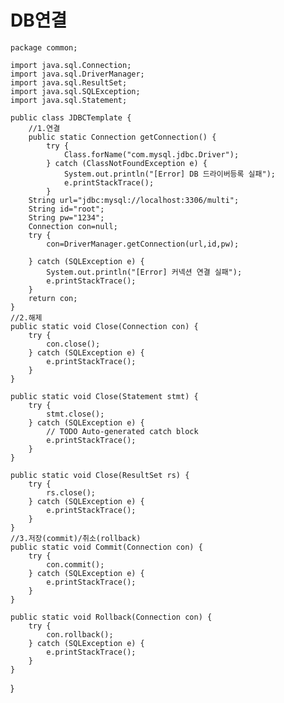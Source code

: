 # DB연결


		
	package common;
	
	import java.sql.Connection;
	import java.sql.DriverManager;
	import java.sql.ResultSet;
	import java.sql.SQLException;
	import java.sql.Statement;
	
	public class JDBCTemplate {
		//1.연결
		public static Connection getConnection() {
			try {
				Class.forName("com.mysql.jdbc.Driver");
			} catch (ClassNotFoundException e) {
				System.out.println("[Error] DB 드라이버등록 실패");
				e.printStackTrace();
			}
		String url="jdbc:mysql://localhost:3306/multi";
		String id="root";
		String pw="1234";
		Connection con=null;
		try {
			con=DriverManager.getConnection(url,id,pw);
			
		} catch (SQLException e) {
			System.out.println("[Error] 커넥션 연결 실패");
			e.printStackTrace();
		}
		return con;
	}
	//2.해제
	public static void Close(Connection con) {
		try {
			con.close();
		} catch (SQLException e) {
			e.printStackTrace();
		}
	}
	
	public static void Close(Statement stmt) {
		try {
			stmt.close();
		} catch (SQLException e) {
			// TODO Auto-generated catch block
			e.printStackTrace();
		}
	}
	
	public static void Close(ResultSet rs) {
		try {
			rs.close();
		} catch (SQLException e) {
			e.printStackTrace();
		}
	}
	//3.저장(commit)/취소(rollback)
	public static void Commit(Connection con) {
		try {
			con.commit();
		} catch (SQLException e) {
			e.printStackTrace();
		}
	}
	
	public static void Rollback(Connection con) {
		try {
			con.rollback();
		} catch (SQLException e) {
			e.printStackTrace();
		}
	}

}